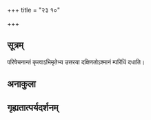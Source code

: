 +++
title = "२३ १०"

+++
## सूत्रम्
परिषेचनान्तं कृत्वाऽभिमृतेभ्य उत्तरया दक्षिणतोऽश्मानं म्परिधिं दधाति।
## अनाकुला

## गृह्यतात्पर्यदर्शनम्
